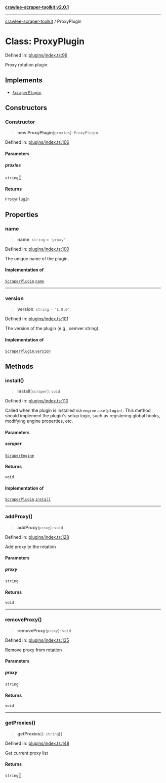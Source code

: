 [**crawlee-scraper-toolkit v2.0.1**](../README.md)

***

[crawlee-scraper-toolkit](../globals.md) / ProxyPlugin

# Class: ProxyPlugin

Defined in: [plugins/index.ts:99](https://github.com/devalexanderdaza/crawlee-scraper-toolkit/blob/main/src/plugins/index.ts#L99)

Proxy rotation plugin

## Implements

- [`ScraperPlugin`](../interfaces/ScraperPlugin.md)

## Constructors

### Constructor

> **new ProxyPlugin**(`proxies`): `ProxyPlugin`

Defined in: [plugins/index.ts:106](https://github.com/devalexanderdaza/crawlee-scraper-toolkit/blob/main/src/plugins/index.ts#L106)

#### Parameters

##### proxies

`string`[]

#### Returns

`ProxyPlugin`

## Properties

### name

> **name**: `string` = `'proxy'`

Defined in: [plugins/index.ts:100](https://github.com/devalexanderdaza/crawlee-scraper-toolkit/blob/main/src/plugins/index.ts#L100)

The unique name of the plugin.

#### Implementation of

[`ScraperPlugin`](../interfaces/ScraperPlugin.md).[`name`](../interfaces/ScraperPlugin.md#name)

***

### version

> **version**: `string` = `'1.0.0'`

Defined in: [plugins/index.ts:101](https://github.com/devalexanderdaza/crawlee-scraper-toolkit/blob/main/src/plugins/index.ts#L101)

The version of the plugin (e.g., semver string).

#### Implementation of

[`ScraperPlugin`](../interfaces/ScraperPlugin.md).[`version`](../interfaces/ScraperPlugin.md#version)

## Methods

### install()

> **install**(`scraper`): `void`

Defined in: [plugins/index.ts:110](https://github.com/devalexanderdaza/crawlee-scraper-toolkit/blob/main/src/plugins/index.ts#L110)

Called when the plugin is installed via `engine.use(plugin)`.
This method should implement the plugin's setup logic, such as
registering global hooks, modifying engine properties, etc.

#### Parameters

##### scraper

[`ScraperEngine`](../interfaces/ScraperEngine.md)

#### Returns

`void`

#### Implementation of

[`ScraperPlugin`](../interfaces/ScraperPlugin.md).[`install`](../interfaces/ScraperPlugin.md#install)

***

### addProxy()

> **addProxy**(`proxy`): `void`

Defined in: [plugins/index.ts:128](https://github.com/devalexanderdaza/crawlee-scraper-toolkit/blob/main/src/plugins/index.ts#L128)

Add proxy to the rotation

#### Parameters

##### proxy

`string`

#### Returns

`void`

***

### removeProxy()

> **removeProxy**(`proxy`): `void`

Defined in: [plugins/index.ts:135](https://github.com/devalexanderdaza/crawlee-scraper-toolkit/blob/main/src/plugins/index.ts#L135)

Remove proxy from rotation

#### Parameters

##### proxy

`string`

#### Returns

`void`

***

### getProxies()

> **getProxies**(): `string`[]

Defined in: [plugins/index.ts:148](https://github.com/devalexanderdaza/crawlee-scraper-toolkit/blob/main/src/plugins/index.ts#L148)

Get current proxy list

#### Returns

`string`[]
